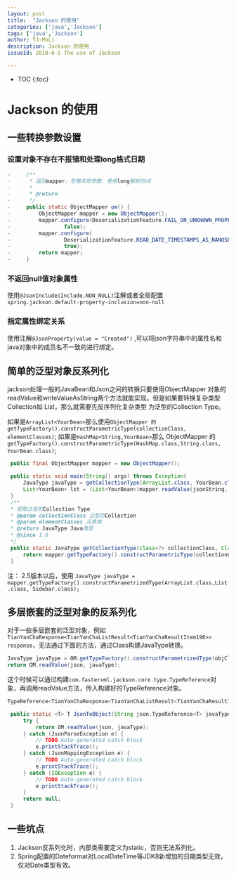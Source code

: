 ```yaml
---
layout: post
title:  "Jackson 的使用"
categories: ['java','Jackson']
tags: ['java','Jackson'] 
author: YJ-MoLi
description: Jackson 的使用
issueId: 2018-6-5 The use of Jackson

---
```

* TOC
{:toc}



# Jackson 的使用

## 一些转换参数设置
###  设置对象不存在不报错和处理long格式日期

```java
-     /**
-      * 返回mapper，忽略未知参数、使用long解析时间
-      *
-      * @return
-      */
-     public static ObjectMapper om() {
-         ObjectMapper mapper = new ObjectMapper();
-         mapper.configure(DeserializationFeature.FAIL_ON_UNKNOWN_PROPERTIES,
-                 false);
-         mapper.configure(
-                 DeserializationFeature.READ_DATE_TIMESTAMPS_AS_NANOSECONDS,
-                 true);
-         return mapper;
-     }
```

### 不返回null值对象属性
使用`@JsonInclude(Include.NON_NULL)`注解或者全局配置`spring.jackson.default-property-inclusion=non-null`

### 指定属性绑定关系
使用注解`@JsonProperty(value = "Created")` ,可以将json字符串中的属性名和java对象中的成员名不一致的进行绑定。


## 简单的泛型对象反系列化
jackson处理一般的JavaBean和Json之间的转换只要使用ObjectMapper 对象的readValue和writeValueAsString两个方法就能实现。但是如果要转换复杂类型Collection如 List<YourBean>，那么就需要先反序列化复杂类型 为泛型的Collection Type。

如果是`ArrayList<YourBean>`那么使用`ObjectMapper 的getTypeFactory().constructParametricType(collectionClass, elementClasses)`;
如果是`HashMap<String,YourBean>`那么 ObjectMapper 的`getTypeFactory().constructParametricType(HashMap.class,String.class, YourBean.class)`;

```java
 public final ObjectMapper mapper = new ObjectMapper();

 public static void main(String[] args) throws Exception{
	 JavaType javaType = getCollectionType(ArrayList.class, YourBean.class);
	 List<YourBean> lst = (List<YourBean>)mapper.readValue(jsonString, javaType);
 }
 /**
 * 获取泛型的Collection Type
 * @param collectionClass 泛型的Collection
 * @param elementClasses 元素类
 * @return JavaType Java类型
 * @since 1.0
 */
 public static JavaType getCollectionType(Class<?> collectionClass, Class<?>... elementClasses) {
	 return mapper.getTypeFactory().constructParametricType(collectionClass, elementClasses);
 }

```
注： 2.5版本以后，使用
`JavaType javaType = mapper.getTypeFactory().constructParametrizedType(ArrayList.class,List.class, Sidebar.class);`


## 多层嵌套的泛型对象的反系列化
对于一些多层嵌套的泛型对象，例如`TianYanChaResponse<TianYanChaListResult<TianYanChaResultItem190>> response`，无法通过下面的方法，通过Class构建JavaType转换。

```java
JavaType javaType = OM.getTypeFactory().constructParametrizedType(objClass, superObjClass,elementClasses);
return OM.readValue(json, javaType);
```

这个时候可以通过构建`com.fasterxml.jackson.core.type.TypeReference`对象，再调用readValue方法，传入构建好的TypeReference对象。

```java
TypeReference<TianYanChaResponse<TianYanChaListResult<TianYanChaResultItem190>>> RESPONSE_TYPE_SERARCHV2=new TypeReference<TianYanChaResponse<TianYanChaListResult<TianYanChaResultItem190>>>() {};

 public static <T> T JsonToObject(String json,TypeReference<T> javaType){
     try {
         return OM.readValue(json, javaType);
     } catch (JsonParseException e) {
         // TODO Auto-generated catch block
         e.printStackTrace();
     } catch (JsonMappingException e) {
         // TODO Auto-generated catch block
         e.printStackTrace();
     } catch (IOException e) {
         // TODO Auto-generated catch block
         e.printStackTrace();
     }
     return null;
 }

```



## 一些坑点
1. Jackson反系列化时，内部类需要定义为static，否则无法系列化。
2. Spring配置的Dateformat对LocalDateTime等JDK8新增加的日期类型无效，仅对Date类型有效。

